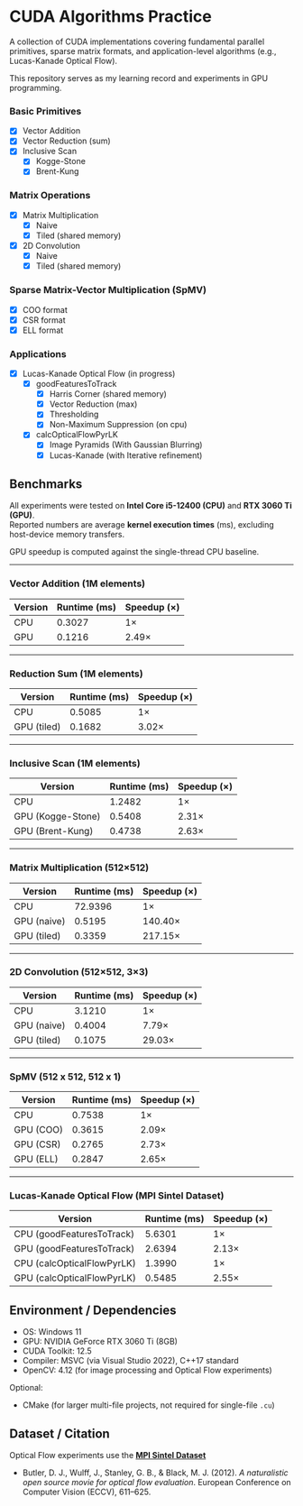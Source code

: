 # CUDA Algorithms Practice

A collection of CUDA implementations covering fundamental parallel primitives, sparse matrix formats, and application-level algorithms (e.g., Lucas-Kanade Optical Flow).  

This repository serves as my learning record and experiments in GPU programming.

### Basic Primitives
- [x] Vector Addition
- [x] Vector Reduction (sum)
- [x] Inclusive Scan
  - [x] Kogge-Stone
  - [x] Brent-Kung

### Matrix Operations
- [x] Matrix Multiplication
  - [x] Naive
  - [x] Tiled (shared memory)
- [x] 2D Convolution
  - [x] Naive
  - [x] Tiled (shared memory)

### Sparse Matrix-Vector Multiplication (SpMV)
- [x] COO format
- [x] CSR format
- [x] ELL format

### Applications
- [x] Lucas-Kanade Optical Flow (in progress)
  - [x] goodFeaturesToTrack
    - [x] Harris Corner (shared memory)
    - [x] Vector Reduction (max)
    - [x] Thresholding
    - [x] Non-Maximum Suppression (on cpu)
  - [x] calcOpticalFlowPyrLK
    - [x] Image Pyramids (With Gaussian Blurring)
    - [x] Lucas-Kanade (with Iterative refinement)

## Benchmarks

All experiments were tested on **Intel Core i5-12400 (CPU)** and **RTX 3060 Ti (GPU)**.  
Reported numbers are average **kernel execution times** (ms), excluding host-device memory transfers.

GPU speedup is computed against the single-thread CPU baseline.

---

### Vector Addition (1M elements)

| Version     | Runtime (ms) | Speedup (×) |
|-------------|--------------|-------------|
| CPU         | 0.3027         | 1× |
| GPU | 0.1216         | 2.49× |
---

### Reduction Sum (1M elements)

| Version     | Runtime (ms) | Speedup (×) |
|-------------|--------------|-------------|
| CPU         | 0.5085         | 1× |
| GPU (tiled) | 0.1682 | 3.02× |

---

### Inclusive Scan (1M elements)

| Version             | Runtime (ms) | Speedup (×) |
|---------------------|--------------|-------------|
| CPU                 | 1.2482         | 1× |
| GPU (Kogge-Stone)   | 0.5408         | 2.31× |
| GPU (Brent-Kung)    | 0.4738         | 2.63× |

---

### Matrix Multiplication (512×512)

| Version     | Runtime (ms) | Speedup (×) |
|-------------|--------------|-------------|
| CPU         | 72.9396        | 1× |
| GPU (naive) | 0.5195         | 140.40× |
| GPU (tiled) | 0.3359          | 217.15× |

---

### 2D Convolution (512×512, 3×3)

| Version     | Runtime (ms) | Speedup (×) |
|-------------|--------------|-------------|
| CPU         | 3.1210        | 1× |
| GPU (naive) | 0.4004         | 7.79× |
| GPU (tiled) | 0.1075          | 29.03× |

---

### SpMV (512 x 512, 512 x 1)

| Version     | Runtime (ms) | Speedup (×) |
|-------------|--------------|-------------|
| CPU         | 0.7538         | 1× |
| GPU (COO)   | 0.3615          | 2.09× |
| GPU (CSR)   | 0.2765          | 2.73× |
| GPU (ELL)   | 0.2847          | 2.65× |

---
### Lucas-Kanade Optical Flow (MPI Sintel Dataset)

| Version     | Runtime (ms) | Speedup (×) |
|-------------|--------------|-------------|
| CPU (goodFeaturesToTrack)  | 5.6301          | 1× |
| GPU (goodFeaturesToTrack)  | 2.6394          | 2.13× |
| CPU (calcOpticalFlowPyrLK)  | 1.3990          | 1× |
| GPU (calcOpticalFlowPyrLK)   | 0.5485          | 2.55× |
## Environment / Dependencies

- OS: Windows 11
- GPU: NVIDIA GeForce RTX 3060 Ti (8GB)
- CUDA Toolkit: 12.5
- Compiler: MSVC (via Visual Studio 2022), C++17 standard
- OpenCV: 4.12 (for image processing and Optical Flow experiments)

Optional:
- CMake (for larger multi-file projects, not required for single-file `.cu`)

## Dataset / Citation

Optical Flow experiments use the [**MPI Sintel Dataset**](http://sintel.is.tue.mpg.de/downloads)

- Butler, D. J., Wulff, J., Stanley, G. B., & Black, M. J. (2012). 
*A naturalistic open source movie for optical flow evaluation*. 
European Conference on Computer Vision (ECCV), 611–625.